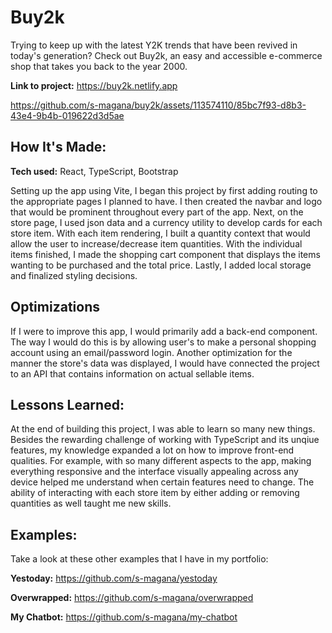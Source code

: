 # Buy2k
Trying to keep up with the latest Y2K trends that have been revived in today's generation? Check out Buy2k, an easy and accessible e-commerce shop that takes you back to the year 2000.

**Link to project:** https://buy2k.netlify.app

https://github.com/s-magana/buy2k/assets/113574110/85bc7f93-d8b3-43e4-9b4b-019622d3d5ae

## How It's Made:

**Tech used:** React, TypeScript, Bootstrap

Setting up the app using Vite, I began this project by first adding routing to the appropriate pages I planned to have. I then created the navbar and logo that would be prominent throughout every part of the app. Next, on the store page, I used json 
data and a currency utility to develop cards for each store item. With each item rendering, I built a quantity context that would allow the user to increase/decrease item quantities. With the individual items finished, I made the shopping cart component that displays the items wanting to be purchased and the total price. Lastly, I added local storage and finalized styling decisions. 

## Optimizations

If I were to improve this app, I would primarily add a back-end component. The way I would do this is by allowing user's to make a personal shopping account using an email/password login. Another optimization for the manner the store's data was displayed, I would have connected the project to an API that contains information on actual sellable items.  

## Lessons Learned:

At the end of building this project, I was able to learn so many new things. Besides the rewarding challenge of working with TypeScript and its unqiue features, my knowledge expanded a lot on how to improve front-end qualities. For example, with so many different aspects to the app, making everything responsive and the interface visually appealing across any device helped me understand when certain features need to change. The ability of interacting with each store item by either adding or removing quantities as well taught me new skills.  

## Examples:
Take a look at these other examples that I have in my portfolio:

**Yestoday:** https://github.com/s-magana/yestoday

**Overwrapped:** https://github.com/s-magana/overwrapped

**My Chatbot:** https://github.com/s-magana/my-chatbot

